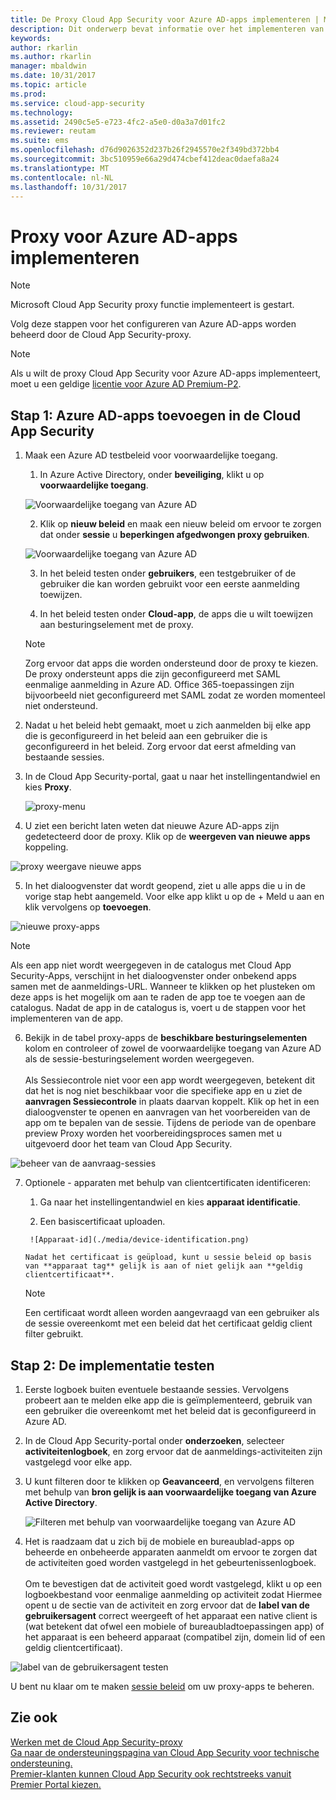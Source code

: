```yaml
---
title: De Proxy Cloud App Security voor Azure AD-apps implementeren | Microsoft Docs
description: Dit onderwerp bevat informatie over het implementeren van de Microsoft Cloud App Security-Proxy voor Azure AD-apps.
keywords: 
author: rkarlin
ms.author: rkarlin
manager: mbaldwin
ms.date: 10/31/2017
ms.topic: article
ms.prod: 
ms.service: cloud-app-security
ms.technology: 
ms.assetid: 2490c5e5-e723-4fc2-a5e0-d0a3a7d01fc2
ms.reviewer: reutam
ms.suite: ems
ms.openlocfilehash: d76d9026352d237b26f2945570e2f349bd372bb4
ms.sourcegitcommit: 3bc510959e66a29d474cbef412deac0daefa8a24
ms.translationtype: MT
ms.contentlocale: nl-NL
ms.lasthandoff: 10/31/2017
---
```

# <a name="deploy-proxy-for-azure-ad-apps"></a>Proxy voor Azure AD-apps implementeren

> [!NOTE]
> Microsoft Cloud App Security proxy functie implementeert is gestart.

Volg deze stappen voor het configureren van Azure AD-apps worden beheerd door de Cloud App Security-proxy.

> [!NOTE]
> Als u wilt de proxy Cloud App Security voor Azure AD-apps implementeert, moet u een geldige [licentie voor Azure AD Premium-P2](https://docs.microsoft.com/azure/active-directory/license-users-groups).

## <a name="step-1-add-azure-ad-apps-in-cloud-app-security"></a>Stap 1: Azure AD-apps toevoegen in de Cloud App Security  

1. Maak een Azure AD testbeleid voor voorwaardelijke toegang.

    1. In Azure Active Directory, onder **beveiliging**, klikt u op **voorwaardelijke toegang**.

     ![Voorwaardelijke toegang van Azure AD](./media/aad-conditional-access.png)

    2. Klik op **nieuw beleid** en maak een nieuw beleid om ervoor te zorgen dat onder **sessie** u **beperkingen afgedwongen proxy gebruiken**.

     ![Voorwaardelijke toegang van Azure AD](./media/proxy-deploy-restrictions-aad.png)

    3. In het beleid testen onder **gebruikers**, een testgebruiker of de gebruiker die kan worden gebruikt voor een eerste aanmelding toewijzen.
    
    4. In het beleid testen onder **Cloud-app**, de apps die u wilt toewijzen aan besturingselement met de proxy. 

     > [!NOTE]
     >Zorg ervoor dat apps die worden ondersteund door de proxy te kiezen. De proxy ondersteunt apps die zijn geconfigureerd met SAML eenmalige aanmelding in Azure AD. Office 365-toepassingen zijn bijvoorbeeld niet geconfigureerd met SAML zodat ze worden momenteel niet ondersteund.


2.  Nadat u het beleid hebt gemaakt, moet u zich aanmelden bij elke app die is geconfigureerd in het beleid aan een gebruiker die is geconfigureerd in het beleid. Zorg ervoor dat eerst afmelding van bestaande sessies.

3.  In de Cloud App Security-portal, gaat u naar het instellingentandwiel en kies **Proxy**. 
    
      ![proxy-menu](./media/proxy-menu.png)

4.  U ziet een bericht laten weten dat nieuwe Azure AD-apps zijn gedetecteerd door de proxy. Klik op de **weergeven van nieuwe apps** koppeling.

 ![proxy weergave nieuwe apps](./media/proxy-view-new-apps.png)

5.  In het dialoogvenster dat wordt geopend, ziet u alle apps die u in de vorige stap hebt aangemeld. Voor elke app klikt u op de + Meld u aan en klik vervolgens op **toevoegen**.

 ![nieuwe proxy-apps](./media/proxy-new-app.png)

 > [!NOTE]
 > Als een app niet wordt weergegeven in de catalogus met Cloud App Security-Apps, verschijnt in het dialoogvenster onder onbekend apps samen met de aanmeldings-URL. Wanneer te klikken op het plusteken om deze apps is het mogelijk om aan te raden de app toe te voegen aan de catalogus. Nadat de app in de catalogus is, voert u de stappen voor het implementeren van de app. 

6.  Bekijk in de tabel proxy-apps de **beschikbare besturingselementen** kolom en controleer of zowel de voorwaardelijke toegang van Azure AD als de sessie-besturingselement worden weergegeven. <br></br>Als Sessiecontrole niet voor een app wordt weergegeven, betekent dit dat het is nog niet beschikbaar voor die specifieke app en u ziet de **aanvragen Sessiecontrole** in plaats daarvan koppelt. Klik op het in een dialoogvenster te openen en aanvragen van het voorbereiden van de app om te bepalen van de sessie. Tijdens de periode van de openbare preview Proxy worden het voorbereidingsproces samen met u uitgevoerd door het team van Cloud App Security.
  
 ![beheer van de aanvraag-sessies](./media/request-session-control.png)

7. Optionele - apparaten met behulp van clientcertificaten identificeren:

      1. Ga naar het instellingentandwiel en kies **apparaat identificatie**.

      2. Een basiscertificaat uploaden.

        ![Apparaat-id](./media/device-identification.png)
 
       Nadat het certificaat is geüpload, kunt u sessie beleid op basis van **apparaat tag** gelijk is aan of niet gelijk aan **geldig clientcertificaat**.
 
      > [!NOTE]
      >Een certificaat wordt alleen worden aangevraagd van een gebruiker als de sessie overeenkomt met een beleid dat het certificaat geldig client filter gebruikt. 

## <a name="step-2-test-the-deployment"></a>Stap 2: De implementatie testen

1. Eerste logboek buiten eventuele bestaande sessies. Vervolgens probeert aan te melden elke app die is geïmplementeerd, gebruik van een gebruiker die overeenkomt met het beleid dat is geconfigureerd in Azure AD. 

2.  In de Cloud App Security-portal onder **onderzoeken**, selecteer **activiteitenlogboek**, en zorg ervoor dat de aanmeldings-activiteiten zijn vastgelegd voor elke app.

3.  U kunt filteren door te klikken op **Geavanceerd**, en vervolgens filteren met behulp van **bron gelijk is aan voorwaardelijke toegang van Azure Active Directory**.

     ![Filteren met behulp van voorwaardelijke toegang van Azure AD](./media/sso-logon.png)

3. Het is raadzaam dat u zich bij de mobiele en bureaublad-apps op beheerde en onbeheerde apparaten aanmeldt om ervoor te zorgen dat de activiteiten goed worden vastgelegd in het gebeurtenissenlogboek.<br></br>
Om te bevestigen dat de activiteit goed wordt vastgelegd, klikt u op een logboekbestand voor eenmalige aanmelding op activiteit zodat Hiermee opent u de sectie van de activiteit en zorg ervoor dat de **label van de gebruikersagent** correct weergeeft of het apparaat een native client is (wat betekent dat ofwel een mobiele of bureaubladtoepassingen app) of het apparaat is een beheerd apparaat (compatibel zijn, domein lid of een geldig clientcertificaat).
 
 ![label van de gebruikersagent testen](./media/domain-joined.png)


U bent nu klaar om te maken [sessie beleid](session-policy-aad.md) om uw proxy-apps te beheren.

## <a name="see-also"></a>Zie ook  
[Werken met de Cloud App Security-proxy](proxy-intro-aad.md)   
[Ga naar de ondersteuningspagina van Cloud App Security voor technische ondersteuning.](http://support.microsoft.com/oas/default.aspx?prid=16031)   
[Premier-klanten kunnen Cloud App Security ook rechtstreeks vanuit Premier Portal kiezen.](https://premier.microsoft.com/)  
  